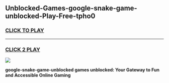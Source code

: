 
## Unblocked-Games-google-snake-game-unblocked-Play-Free-tpho0
<h3>
<a href="https://premium76.site?title=google-snake-game-unblocked&ref=23A">CLICK TO PLAY</a></h3>
<hr>

<h3>
<a href="https://premium76.site?title=google-snake-game-unblocked&ref=23A">CLICK 2 PLAY</a>
  
</h3>

<a href="https://premium76.site?title=google-snake-game-unblocked&ref=23A"><img src="https://clearcache.store/games.png"></a>


**google-snake-game-unblocked games unblocked: Your Gateway to Fun and Accessible Online Gaming**

